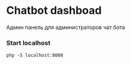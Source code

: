 # Chatbot dashboad

Админ панель для администраторов чат бота

### Start localhost
```
php -S localhost:8000
```
